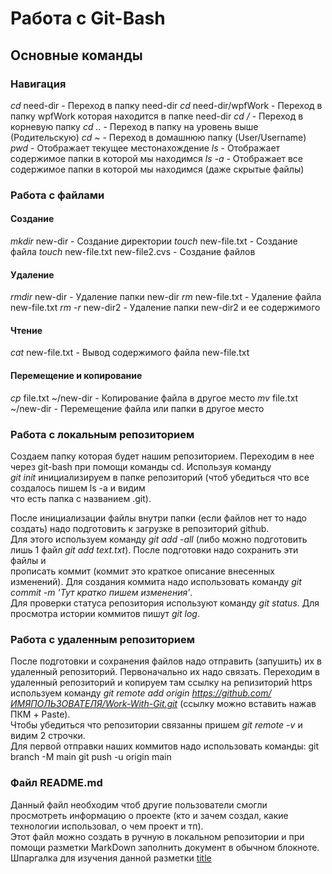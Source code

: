 # Работа с Git-Bash

## Основные команды

### Навигация

*cd* need-dir - Переход в папку need-dir
*cd* need-dir/wpfWork - Переход в папку wpfWork которая находится в папке need-dir
*cd /* - Переход в корневую папку
*cd ..* - Переход в папку на уровень выше (Родительскую)
*cd ~* - Переход в домашнюю папку (User/Username)
*pwd* - Отображает текущее местонахождение
*ls* - Отображает содержимое папки в которой мы находимся
*ls -а* - Отображает все содержимое папки в которой мы находимся (даже скрытые файлы)

### Работа с файлами

#### Создание

*mkdir* new-dir - Создание директории
*touch* new-file.txt - Создание файла
*touch* new-file.txt new-file2.cvs - Создание файлов

#### Удаление

*rmdir* new-dir - Удаление папки new-dir
*rm* new-file.txt - Удаление файла new-file.txt
*rm -r* new-dir2 - Удаление папки new-dir2 и ее содержимого

#### Чтение

*cat* new-file.txt - Вывод содержимого файла new-file.txt

#### Перемещение и копирование

*cp* file.txt ~/new-dir - Копирование файла в другое место
*mv* file.txt ~/new-dir - Перемещение файла или папки в другое место

### Работа с локальным репозиторием

Создаем папку которая будет нашим репозиторием. Переходим в нее через git-bash при помощи команды cd. Используя команду   
*git init* инициализируем в папке репозиторий (чтоб убедиться что все создалось пишем ls -a и видим   
что есть папка с названием .git).

После инициализации файлы внутри папки (если файлов нет то надо создать) надо подготовить к загрузке в репозиторий github.  
Для этого используем команду *git add -all* (либо можно подготовить лишь 1 файл *git add text.txt*). После подготовки надо сохранить эти файлы и   
прописать коммит (коммит это краткое описание внесенных изменений). Для создания коммита надо использовать команду *git commit -m 'Тут кратко пишем изменения'*.  
Для проверки статуса репозитория используют команду *git status*. Для просмотра истории коммитов пишут *git log*.  

### Работа с удаленным репозиторием

После подготовки и сохранения файлов надо отправить (запушить) их в удаленный репозиторий.
Первоначально их надо связать. Переходим в удаленный репозиторий и копируем там ссылку на репизиторий https  
используем команду *git remote add origin https://github.com/ИМЯПОЛЬЗОВАТЕЛЯ/Work-With-Git.git* (ссылку можно вставить нажав ПКМ + Paste).  
Чтобы убедиться что репозитории связанны пришем *git remote -v* и видим 2 строчки.  
Для первой отправки наших коммитов надо использовать команды: 
git branch -M main
git push -u origin main

### Файл README.md

Данный файл необходим чтоб другие пользователи смогли просмотреть информацию о проекте (кто и зачем создал, какие технологии использовал, о чем проект и тп).   
Этот файл можно создать в ручную в локальном репозитории и при помощи разметки MarkDown заполнить документ в обычном блокноте.
Шпаргалка для изучения данной разметки  [title](https://www.markdownguide.org/cheat-sheet/)

 
